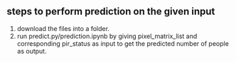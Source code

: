 ## steps to perform prediction on the given input
1) download the files into a folder.
2) run predict.py/prediction.ipynb by giving pixel_matrix_list and corresponding pir_status as input to get the predicted number of people as output.
